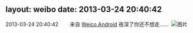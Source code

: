 layout: weibo
date: 2013-03-24 20:40:42
---
<meta name="referrer" content="no-referrer" />

2013-03-24 20:40:42  &nbsp;&nbsp;&nbsp;&nbsp;&nbsp;&nbsp; 来自 <a href="http://app.weibo.com/t/feed/l4RWD" rel="nofollow">Weico.Android</a>
夜深了你还不想走…… ​​​
![图片](https://ww3.sinaimg.cn/large/6d2a6003jw1e315d597kjj.jpg)
